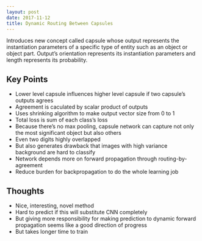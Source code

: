 ```yaml
---
layout: post
date: 2017-11-12
title: Dynamic Routing Between Capsules
---
```


Introduces new concept called capsule whose output represents the instantiation parameters of a specific type of entity such as an object or object part. Output’s orientation represents its instantiation parameters and length represents its probability.

## Key Points

* Lower level capsule influences higher level capsule if two capsule’s outputs agrees
 * Agreement is caculated by scalar product of outputs
* Uses shrinking algorithm to make output vector size from 0 to 1
* Total loss is sum of each class’s loss
* Because there’s no max pooling, capsule network can capture not only the most significant object but also others
 * Even two digits highly overlapped
 * But also generates drawback that images with high variance background are hard to classify
* Network depends more on forward propagation through routing-by-agreement
 * Reduce burden for backpropagation to do the whole learning job

## Thoughts

* Nice, interesting, novel method
* Hard to predict if this will substitute CNN completely
* But giving more responsibility for making prediction to dynamic forward propagation seems like a good direction of progress
* But takes longer time to train
